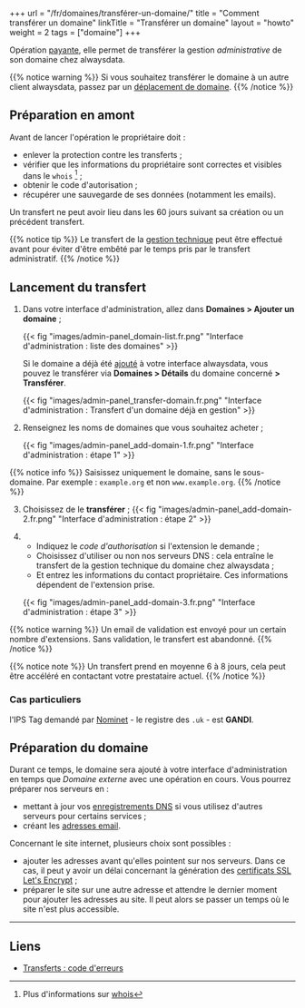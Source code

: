 +++
url = "/fr/domaines/transférer-un-domaine/"
title = "Comment transférer un domaine"
linkTitle = "Transférer un domaine"
layout = "howto"
weight = 2
tags = ["domaine"]
+++

Opération [payante](https://www.alwaysdata.com/fr/domaines/#main), elle permet de transférer la gestion _administrative_ de son domaine chez alwaysdata.

{{% notice warning %}}
Si vous souhaitez transférer le domaine à un autre client alwaysdata, passez par un [déplacement de domaine](domains/move-a-domain).
{{% /notice %}}

## Préparation en amont

Avant de lancer l'opération le propriétaire doit :

- enlever la protection contre les transferts ;
- vérifier que les informations du propriétaire sont correctes et visibles dans le `whois` [^1] ;
- obtenir le code d'autorisation ;
- récupérer une sauvegarde de ses données (notamment les emails).

Un transfert ne peut avoir lieu dans les 60 jours suivant sa création ou un précédent transfert.

{{% notice tip %}}
Le transfert de la [gestion technique](domains/add-an-external-domain) peut être effectué avant pour éviter d'être embêté par le temps pris par le transfert administratif.
{{% /notice %}}

## Lancement du transfert

1.  Dans votre interface d'administration, allez dans **Domaines > Ajouter un domaine** ;
    
    {{< fig "images/admin-panel_domain-list.fr.png" "Interface d'administration : liste des domaines" >}}
    
    Si le domaine a déjà été [ajouté](domains/add-an-external-domain) à votre interface alwaysdata, vous pouvez le transférer via **Domaines > Détails** du domaine concerné **> Transférer**.
    
    {{< fig "images/admin-panel_transfer-domain.fr.png" "Interface d'administration : Transfert d'un domaine déjà en gestion" >}}

2.  Renseignez les noms de domaines que vous souhaitez acheter ;
   
    {{< fig "images/admin-panel_add-domain-1.fr.png" "Interface d'administration : étape 1" >}}

{{% notice info %}}
Saisissez uniquement le domaine, sans le sous-domaine.
Par exemple : `example.org` et non `www.example.org`.
{{% /notice %}}

3.  Choisissez de le **transférer** ;
    {{< fig "images/admin-panel_add-domain-2.fr.png" "Interface d'administration : étape 2" >}}

4. 
    - Indiquez le _code d'authorisation_ si l'extension le demande ;
    - Choisissez d'utiliser ou non nos serveurs DNS : cela entraîne le transfert de la gestion technique du domaine chez alwaysdata ;
    - Et entrez les informations du contact propriétaire. Ces informations dépendent de l'extension prise.
   
    {{< fig "images/admin-panel_add-domain-3.fr.png" "Interface d'administration : étape 3" >}}

{{% notice warning %}}
Un email de validation est envoyé pour un certain nombre d'extensions. Sans validation, le transfert est abandonné.
{{% /notice %}}

{{% notice note %}}
Un transfert prend en moyenne 6 à 8 jours, cela peut être accéléré en contactant votre prestataire actuel.
{{% /notice %}}

### Cas particuliers

l'IPS Tag demandé par [Nominet](https://registrars.nominet.uk/) - le registre des `.uk` - est **GANDI**.

## Préparation du domaine

Durant ce temps, le domaine sera ajouté à votre interface d'administration en temps que _Domaine externe_ avec une opération en cours. Vous pourrez préparer nos serveurs en :

- mettant à jour vos [enregistrements DNS](domains/add-dns) si vous utilisez d'autres serveurs pour certains services ;
- créant les [adresses email](e-mails/create-an-e-mail-address).

Concernant le site internet, plusieurs choix sont possibles :

- ajouter les adresses avant qu'elles pointent sur nos serveurs. Dans ce cas, il peut y avoir un délai concernant la génération des [certificats SSL Let's Encrypt](security/ssl-tls/lets-encrypt) ;
- préparer le site sur une autre adresse et attendre le dernier moment pour ajouter les adresses au site. Il peut alors se passer un temps où le site n'est plus accessible.

---

## Liens

- [Transferts : code d'erreurs](/domains/troubleshooting#transfert)

[^1]: Plus d'informations sur [whois](https://fr.wikipedia.org/wiki/Whois)
